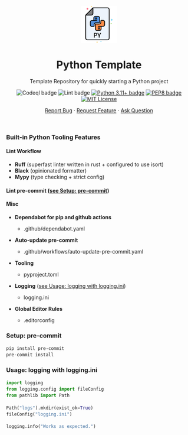 <div align="center">
    <img height=100 src="https://github.com/seyLu/python-template/blob/main/python.png" alt="Python Template Icon">
    <h1>Python Template</h1>
    <p>Template Repository for quickly starting a Python project</p>
    <p>
        <img src="https://github.com/seyLu/python-template/actions/workflows/codeql.yaml/badge.svg" alt="Codeql badge">
        <img src="https://github.com/seyLu/python-template/actions/workflows/lint.yaml/badge.svg" alt="Lint badge">
        <a href="https://www.python.org/"><img src="https://img.shields.io/badge/python-3.11+-blue" alt="Python 3.11+ badge"></a>
        <a href="https://peps.python.org/pep-0008/"><img src="https://img.shields.io/badge/code%20style-pep8-orange.svg" alt="PEP8 badge"></a>
        <a href="https://github.com/seyLu/python-template/blob/main/LICENSE"><img src="https://img.shields.io/github/license/seyLu/python-template.svg" alt="MIT License"></a>
    </p>
    <p>
        <a href="https://github.com/seyLu/python-template/issues/new">Report Bug</a>
        ·
        <a href="https://github.com/seyLu/python-template/issues/new">Request Feature</a>
        ·
        <a href="https://github.com/seyLu/python-template/discussions">Ask Question</a>
    </p>
</div>

<br>

### Built-in Python Tooling Features

#### Lint Workflow

-   **Ruff** (superfast linter written in rust + configured to use isort)
-   **Black** (opinionated formatter)
-   **Mypy** (type checking + strict config)

#### Lint pre-commit ([see Setup: pre-commit](#setup-pre-commit))

#### Misc

-   **Dependabot for pip and github actions**
    -   .github/dependabot.yaml
-   **Auto-update pre-commit**
    -   .github/workflows/auto-update-pre-commit.yaml
-   **Tooling**

    -   pyproject.toml

-   **Logging** ([see Usage: logging with logging.ini](#usage-logging-with-loggingini))
    -   logging.ini
-   **Global Editor Rules**
    -   .editorconfig

### Setup: pre-commit

```bash
pip install pre-commit
pre-commit install
```

### Usage: logging with logging.ini

```python
import logging
from logging.config import fileConfig
from pathlib import Path

Path("logs").mkdir(exist_ok=True)
fileConfig("logging.ini")

logging.info("Works as expected.")
```
